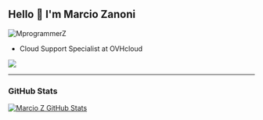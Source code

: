 ## Hello :call_me_hand: I'm Marcio Zanoni 

<img src="https://komarev.com/ghpvc/?username=MprogrammerZ" alt="MprogrammerZ" />

- Cloud Support Specialist at OVHcloud

<div>
<a href="https://www.linkedin.com/in/m%C3%A1rcio-zanoni-483859169/" target="_blank"><img src="https://img.shields.io/badge/-LinkedIn-%230077B5?style=for-the-badge&logo=linkedin&logoColor=white" target="_blank"></a>  
</div>

----

### GitHub Stats
[![Marcio Z GitHub Stats](https://github-readme-stats.vercel.app/api?username=MprogrammerZ&show_icons=true&count_private=true)](https://github.com/MprogrammerZ)

<!-- **MprogrammerZ/MprogrammerZ** is a ✨ _special_ ✨ repository because its `README.md` (this file) appears on your GitHub profile. -->
